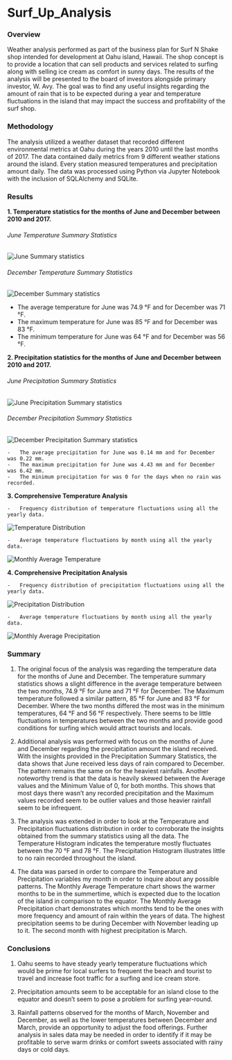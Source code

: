 # Surf_Up_Analysis

### **Overview** ###

Weather analysis performed as part of the business plan for Surf N Shake shop intended for development at Oahu island, Hawaii. The shop concept is to provide a location that can sell products and services related to surfing along with selling ice cream as comfort in sunny days. The results of the analysis will be presented to the board of investors alongside primary investor, W. Avy. The goal was to find any useful insights regarding the amount of rain that is to be expected during a year and temperature fluctuations in the island that may impact the success and profitability of the surf shop. 

### **Methodology** ###

The analysis utilized a weather dataset that recorded different environmental metrics at Oahu during the years 2010 until the last months of 2017. The data contained daily metrics from 9 different weather stations around the island. Every station measured temperatures and precipitation amount daily. The data was processed using Python via Jupyter Notebook with the inclusion of SQLAlchemy and SQLite. 

### **Results** ###

**1.	Temperature statistics for the months of June and December between 2010 and 2017.**

###### June Temperature Summary Statistics ######
![June Summary statistics](https://user-images.githubusercontent.com/85839235/131043573-6eb3b31f-4b21-4154-9543-d79e5f3fbc26.png)
###### December Temperature Summary Statistics ######
![December Summary statistics](https://user-images.githubusercontent.com/85839235/131043588-d883ef19-666a-44de-a732-8df6ae0dc08b.png)

-    The average temperature for June was 74.9 °F and for December was 71 °F. 
-    The maximum temperature for June was 85 °F and for December was 83 °F. 
-    The minimum temperature for June was 64 °F and for December was 56 °F. 

**2.	Precipitation statistics for the months of June and December between 2010 and 2017.**

###### June Precipitation Summary Statistics ######
![June Precipitation Summary statistics](https://user-images.githubusercontent.com/85839235/131043718-dfbd3bc5-96eb-4865-934a-a7c023c4a6a0.png)

###### December Precipitation Summary Statistics ######
![December Precipitation Summary statistics](https://user-images.githubusercontent.com/85839235/131043741-4d4f46a0-5777-446a-a887-198713681c9f.png)

    -	The average precipitation for June was 0.14 mm and for December was 0.22 mm. 
    -	The maximum precipitation for June was 4.43 mm and for December was 6.42 mm. 
    -	The minimum precipitation for was 0 for the days when no rain was recorded. 

**3.	Comprehensive Temperature Analysis**

    -	Frequency distribution of temperature fluctuations using all the yearly data.
![Temperature Distribution](https://user-images.githubusercontent.com/85839235/131043842-6b950937-5b46-422c-a872-9627a80863f2.png)

    -	Average temperature fluctuations by month using all the yearly data.

![Monthly Average Temperature](https://user-images.githubusercontent.com/85839235/131043865-65100c0f-fda1-4dcc-a2e8-861db8456de2.png)

**4.	Comprehensive Precipitation Analysis**

    -	Frequency distribution of precipitation fluctuations using all the yearly data.
    
![Precipitation Distribution](https://user-images.githubusercontent.com/85839235/131043892-fac9cccb-216b-41ed-9e60-6a43ec318c71.png)

    -	Average temperature fluctuations by month using all the yearly data.
![Monthly Average Precipitation](https://user-images.githubusercontent.com/85839235/131043910-f84cd204-d23f-4d37-8976-25251b8e08a4.png)


### **Summary** ###
1.	The original focus of the analysis was regarding the temperature data for the months of June and December. The temperature summary statistics shows a slight difference in the average temperature between the two months, 74.9 °F for June and 71 °F for December. The Maximum temperature followed a similar pattern, 85 °F for June and 83 °F for December. Where the two months differed the most was in the minimum temperatures, 64 °F and 56 °F respectively. There seems to be little fluctuations in temperatures between the two months and provide good conditions for surfing which would attract tourists and locals. 

2.	Additional analysis was performed with focus on the months of June and December regarding the precipitation amount the island received. With the insights provided in the Precipitation Summary Statistics, the data shows that June received less days of rain compared to December. The pattern remains the same on for the heaviest rainfalls. Another noteworthy trend is that the data is heavily skewed between the Average values and the Minimum Value of 0, for both months. This shows that most days there wasn’t any recorded precipitation and the Maximum values recorded seem to be outlier values and those heavier rainfall seem to be infrequent. 

3.	The analysis was extended in order to look at the Temperature and Precipitation fluctuations distribution in order to corroborate the insights obtained from the summary statistics using all the data. The Temperature Histogram indicates the temperature mostly fluctuates between the 70 °F and 78 °F. The Precipitation Histogram illustrates little to no rain recorded throughout the island. 

4. 	The data was parsed in order to compare the Temperature and Precipitation variables my month in order to inquire about any possible patterns. The Monthly Average Temperature chart shows the warmer months to be in the summertime, which is expected due to the location of the island in comparison to the equator. The Monthly Average Precipitation chart demonstrates which months tend to be the ones with more frequency and amount of rain within the years of data. The highest precipitation seems to be during December with November leading up to it. The second month with highest precipitation is March. 

### **Conclusions** ###

1. 	Oahu seems to have steady yearly temperature fluctuations which would be prime for local surfers to frequent the beach and tourist to travel and increase foot traffic for a surfing and ice cream store. 

2.	Precipitation amounts seem to be acceptable for an island close to the equator and doesn’t seem to pose a problem for surfing year-round. 

3.	Rainfall patterns observed for the months of March, November and December, as well as the lower temperatures between December and March, provide an opportunity to adjust the food offerings. Further analysis in sales data may be needed in order to identify if it may be profitable to serve warm drinks or comfort sweets associated with rainy days or cold days.
